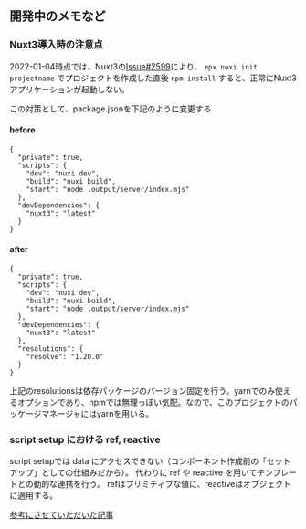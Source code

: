 ## 開発中のメモなど

### Nuxt3導入時の注意点
2022-01-04時点では、Nuxt3の[Issue#2599](https://github.com/nuxt/framework/issues/2599)により、 `npx nuxi init projectname` でプロジェクトを作成した直後 `npm install` すると、正常にNuxt3アプリケーションが起動しない。

この対策として、package.jsonを下記のように変更する

#### before

```
{
  "private": true,
  "scripts": {
    "dev": "nuxi dev",
    "build": "nuxi build",
    "start": "node .output/server/index.mjs"
  },
  "devDependencies": {
    "nuxt3": "latest"
  }
}
```

#### after

```
{
  "private": true,
  "scripts": {
    "dev": "nuxi dev",
    "build": "nuxi build",
    "start": "node .output/server/index.mjs"
  },
  "devDependencies": {
    "nuxt3": "latest"
  },
  "resolutions": {
    "resolve": "1.20.0"
  }
}
```

上記のresolutionsは依存パッケージのバージョン固定を行う。yarnでのみ使えるオプションであり、npmでは無理っぽい気配。なので、このプロジェクトのパッケージマネージャにはyarnを用いる。

### script setup における ref, reactive
script setupでは data にアクセスできない（コンポーネント作成前の「セットアップ」としての仕組みだから）。
代わりに ref や reactive を用いてテンプレートとの動的な連携を行う。
refはプリミティブな値に、reactiveはオブジェクトに適用する。

[参考にさせていただいた記事](https://edge-labo.com/vue3-composition-api/)
